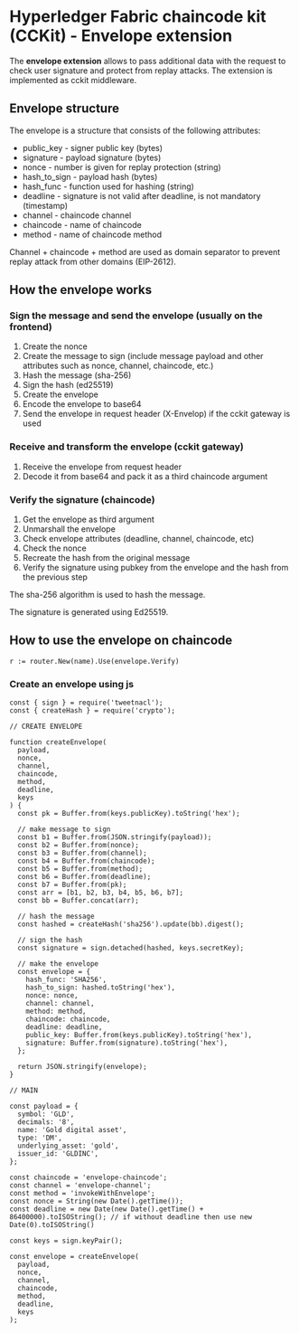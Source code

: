 # Hyperledger Fabric chaincode kit (CCKit) - Envelope extension

The **envelope extension** allows to pass additional data with the request to check user signature and protect from replay attacks.
The extension is implemented as cckit middleware.

## Envelope structure

The envelope is a structure that consists of the following attributes:

- public_key - signer public key (bytes)
- signature - payload signature (bytes)
- nonce - number is given for replay protection (string)
- hash_to_sign - payload hash (bytes)
- hash_func - function used for hashing (string)
- deadline - signature is not valid after deadline, is not mandatory (timestamp)
- channel - chaincode channel
- chaincode - name of chaincode
- method - name of chaincode method

Channel + chaincode + method are used as domain separator to prevent replay attack from other domains (EIP-2612).

## How the envelope works

### Sign the message and send the envelope (usually on the frontend)

1. Create the nonce
2. Create the message to sign (include message payload and other attributes such as nonce, channel, chaincode, etc.)
3. Hash the message (sha-256)
4. Sign the hash (ed25519)
5. Create the envelope
6. Encode the envelope to base64
7. Send the envelope in request header (X-Envelop) if the cckit gateway is used

### Receive and transform the envelope (cckit gateway)

1. Receive the envelope from request header
2. Decode it from base64 and pack it as a third chaincode argument

### Verify the signature (chaincode)

1. Get the envelope as third argument
2. Unmarshall the envelope
3. Check envelope attributes (deadline, channel, chaincode, etc)
4. Check the nonce
5. Recreate the hash from the original message
6. Verify the signature using pubkey from the envelope and the hash from the previous step

The sha-256 algorithm is used to hash the message.

The signature is generated using Ed25519.

## How to use the envelope on chaincode

```
r := router.New(name).Use(envelope.Verify)
```

### Create an envelope using js

```
const { sign } = require('tweetnacl');
const { createHash } = require('crypto');

// CREATE ENVELOPE

function createEnvelope(
  payload,
  nonce,
  channel,
  chaincode,
  method,
  deadline,
  keys
) {
  const pk = Buffer.from(keys.publicKey).toString('hex');

  // make message to sign
  const b1 = Buffer.from(JSON.stringify(payload));
  const b2 = Buffer.from(nonce);
  const b3 = Buffer.from(channel);
  const b4 = Buffer.from(chaincode);
  const b5 = Buffer.from(method);
  const b6 = Buffer.from(deadline);
  const b7 = Buffer.from(pk);
  const arr = [b1, b2, b3, b4, b5, b6, b7];
  const bb = Buffer.concat(arr);

  // hash the message
  const hashed = createHash('sha256').update(bb).digest();

  // sign the hash
  const signature = sign.detached(hashed, keys.secretKey);

  // make the envelope
  const envelope = {
    hash_func: 'SHA256',
    hash_to_sign: hashed.toString('hex'),
    nonce: nonce,
    channel: channel,
    method: method,
    chaincode: chaincode,
    deadline: deadline,
    public_key: Buffer.from(keys.publicKey).toString('hex'),
    signature: Buffer.from(signature).toString('hex'),
  };

  return JSON.stringify(envelope);
}

// MAIN

const payload = {
  symbol: 'GLD',
  decimals: '8',
  name: 'Gold digital asset',
  type: 'DM',
  underlying_asset: 'gold',
  issuer_id: 'GLDINC',
};

const chaincode = 'envelope-chaincode';
const channel = 'envelope-channel';
const method = 'invokeWithEnvelope';
const nonce = String(new Date().getTime());
const deadline = new Date(new Date().getTime() + 86400000).toISOString(); // if without deadline then use new Date(0).toISOString()

const keys = sign.keyPair();

const envelope = createEnvelope(
  payload,
  nonce,
  channel,
  chaincode,
  method,
  deadline,
  keys
);
```
